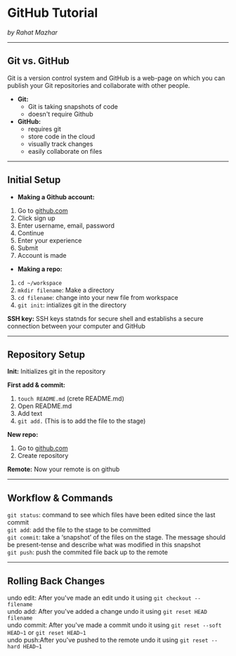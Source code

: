 # GitHub Tutorial

_by Rahat Mazhar_

---
## Git vs. GitHub
Git is a version control system and GitHub is a web-page on which you can publish your Git repositories and collaborate with other people.  

* **Git:**   
  * Git is taking snapshots of code   
  * doesn't require Github  
* **GitHub:**   
  * requires git   
  * store code in the cloud  
  * visually track changes   
  * easily collaborate on files  


---
## Initial Setup

* **Making a Github account:**
1. Go to [github.com](github.com)
2. Click sign up
3. Enter username, email, password
4. Continue
5. Enter your experience
6. Submit
7. Account is made

* **Making a repo:**  
1. `cd ~/workspace`
2. `mkdir filename`: Make a directory 
3. `cd filename`: change into your new file from workspace
4. `git init`: intializes git in the directory

**SSH key:** SSH keys statnds for secure shell and establishs a secure connection between your computer and GitHub

---
## Repository Setup

**Init:** Initializes git in the repository     

**First add & commit:** 
1. `touch README.md` (crete README.md)  
2. Open README.md
3. Add text
4. `git add.` (This is to add the file to the stage)   

**New repo:** 
1. Go to [github.com](github.com)
2. Create repository

**Remote:** Now your remote is on github

---
## Workflow & Commands

`git status`: command to see which files have been edited since the last commit  
`git add`: add the file to the stage to be committed  
`git commit`: take a ‘snapshot’ of the files on the stage.  The message should be present-tense and describe what was modified in this snapshot  
`git push`: push the commited file back up to the remote

---
## Rolling Back Changes

undo edit: After you've made an edit undo it using `git checkout -- filename`  
undo add: After you've added a change undo it using `git reset HEAD filename`  
undo commit: After you've made a commit undo it using `git reset --soft HEAD~1` or `git reset HEAD~1`  
undo push:After you've pushed to the remote undo it using `git reset --hard HEAD~1`